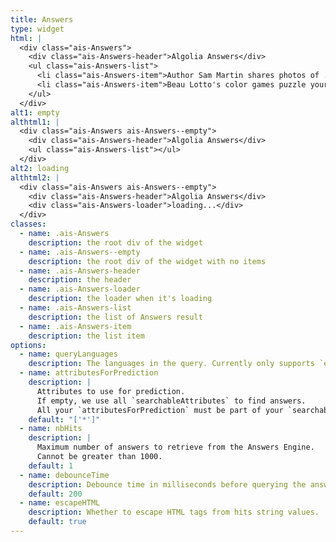 ```yaml
---
title: Answers
type: widget
html: |
  <div class="ais-Answers">
    <div class="ais-Answers-header">Algolia Answers</div>
    <ul class="ais-Answers-list">
      <li class="ais-Answers-item">Author Sam Martin shares photos of ...</li>
      <li class="ais-Answers-item">Beau Lotto's color games puzzle your vision, but they also spotlight what you can't normally see...</li>
    </ul>
  </div>
alt1: empty
althtml1: |
  <div class="ais-Answers ais-Answers--empty">
    <div class="ais-Answers-header">Algolia Answers</div>
    <ul class="ais-Answers-list"></ul>
  </div>
alt2: loading
althtml2: |
  <div class="ais-Answers ais-Answers--empty">
    <div class="ais-Answers-header">Algolia Answers</div>
    <div class="ais-Answers-loader">loading...</div>
  </div>
classes:
  - name: .ais-Answers
    description: the root div of the widget
  - name: .ais-Answers--empty
    description: the root div of the widget with no items
  - name: .ais-Answers-header
    description: the header
  - name: .ais-Answers-loader
    description: the loader when it's loading
  - name: .ais-Answers-list
    description: the list of Answers result
  - name: .ais-Answers-item
    description: the list item
options:
  - name: queryLanguages
    description: The languages in the query. Currently only supports `en`.
  - name: attributesForPrediction
    description: |
      Attributes to use for prediction.
      If empty, we use all `searchableAttributes` to find answers.
      All your `attributesForPrediction` must be part of your `searchableAttributes`.
    default: "['*']"
  - name: nbHits
    description: |
      Maximum number of answers to retrieve from the Answers Engine.
      Cannot be greater than 1000.
    default: 1
  - name: debounceTime
    description: Debounce time in milliseconds before querying the answers API
    default: 200
  - name: escapeHTML
    description: Whether to escape HTML tags from hits string values.
    default: true
---
```

